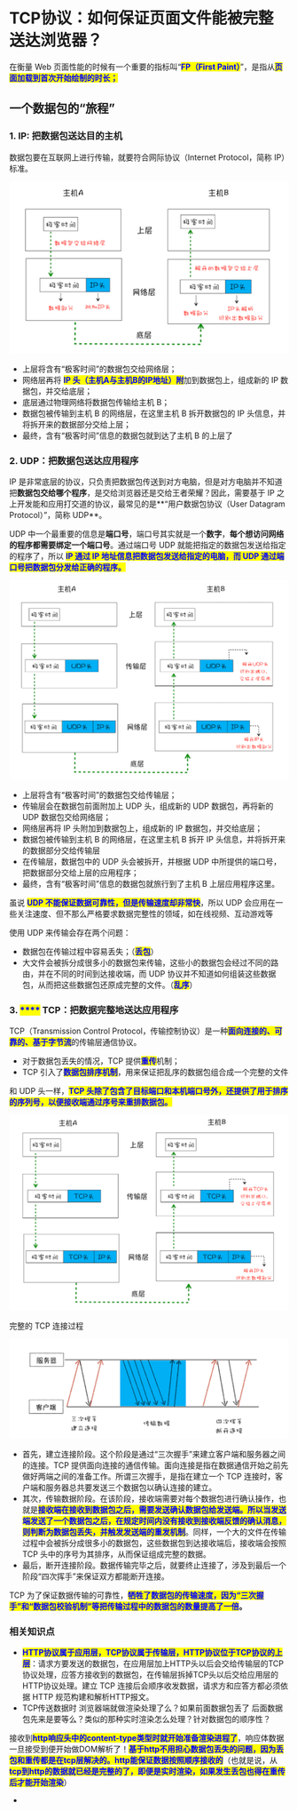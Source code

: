 # TCP协议：如何保证页面文件能被完整送达浏览器？

​在衡量 Web 页面性能的时候有一个重要的指标叫“<mark style="color:blue;">**FP（First Paint）**</mark>”，是指从<mark style="color:blue;">**页面加载到首次开始绘制的时长；**</mark>

## 一个数据包的“旅程”

### 1. IP: 把数据包送达目的主机

数据包要在互联网上进行传输，就要符合网际协议（Internet Protocol，简称 IP）标准。

![](<../.gitbook/assets/image (57).png>)

* 上层将含有“极客时间”的数据包交给网络层；
* 网络层再将 <mark style="color:blue;">**IP 头（主机A与主机B的IP地址）附**</mark>加到数据包上，组成新的 IP 数据包，并交给底层；
* 底层通过物理网络将数据包传输给主机 B；
* 数据包被传输到主机 B 的网络层，在这里主机 B 拆开数据包的 IP 头信息，并将拆开来的数据部分交给上层；
* 最终，含有“极客时间”信息的数据包就到达了主机 B 的上层了

### 2. UDP：把数据包送达应用程序

IP 是非常底层的协议，只负责把数据包传送到对方电脑，但是对方电脑并不知道把**数据包交给哪个程序**，是交给浏览器还是交给王者荣耀？因此，需要基于 IP 之上开发能和应用打交道的协议，最常见的是**“用户数据包协议（User Datagram Protocol）”，简称 UDP**。

UDP 中一个最重要的信息是**端口号**，端口号其实就是一个**数字**，**每个想访问网络的程序都需要绑定一个端口号**。通过端口号 UDP 就能把指定的数据包发送给指定的程序了，所以 <mark style="color:blue;">**IP 通过 IP 地址信息把数据包发送给指定的电脑，而 UDP 通过端口号把数据包分发给正确的程序。**</mark>

![](<../.gitbook/assets/image (65).png>)

* 上层将含有“极客时间”的数据包交给传输层；
* 传输层会在数据包前面附加上 UDP 头，组成新的 UDP 数据包，再将新的 UDP 数据包交给网络层；
* 网络层再将 IP 头附加到数据包上，组成新的 IP 数据包，并交给底层；
* 数据包被传输到主机 B 的网络层，在这里主机 B 拆开 IP 头信息，并将拆开来的数据部分交给传输层
* 在传输层，数据包中的 UDP 头会被拆开，并根据 UDP 中所提供的端口号，把数据部分交给上层的应用程序；
* 最终，含有“极客时间”信息的数据包就旅行到了主机 B 上层应用程序这里。

虽说 <mark style="color:blue;">**UDP 不能保证数据可靠性，但是传输速度却非常快**</mark>，所以 UDP 会应用在一些关注速度、但不那么严格要求数据完整性的领域，如在线视频、互动游戏等

使用 UDP 来传输会存在两个问题：

* 数据包在传输过程中容易丢失；（<mark style="color:blue;">**丢包**</mark>）
* 大文件会被拆分成很多小的数据包来传输，这些小的数据包会经过不同的路由，并在不同的时间到达接收端，而 UDP 协议并不知道如何组装这些数据包，从而把这些数据包还原成完整的文件。（<mark style="color:blue;">**乱序**</mark>）

### 3. <mark style="color:blue;">****</mark> TCP：把数据完整地送达应用程序

TCP（Transmission Control Protocol，传输控制协议）是一种<mark style="color:blue;">**面向连接的、可靠的、基于字节流**</mark>的传输层通信协议。

* 对于数据包丢失的情况，TCP 提供<mark style="color:blue;">**重传**</mark>机制；
* TCP 引入了<mark style="color:blue;">**数据包排序机制**</mark>，用来保证把乱序的数据包组合成一个完整的文件

和 UDP 头一样，<mark style="color:blue;">**TCP 头除了包含了目标端口和本机端口号外，还提供了用于排序的序列号，以便接收端通过序号来重排数据包。**</mark>

![](<../.gitbook/assets/image (79).png>)

完整的 TCP 连接过程

![](<../.gitbook/assets/image (81).png>)

* 首先，建立连接阶段。这个阶段是通过“三次握手”来建立客户端和服务器之间的连接。TCP 提供面向连接的通信传输。面向连接是指在数据通信开始之前先做好两端之间的准备工作。所谓三次握手，是指在建立一个 TCP 连接时，客户端和服务器总共要发送三个数据包以确认连接的建立。
* 其次，传输数据阶段。在该阶段，接收端需要对每个数据包进行确认操作，也就是<mark style="color:blue;">**接收端在接收到数据包之后，需要发送确认数据包给发送端。所以当发送端发送了一个数据包之后，在规定时间内没有接收到接收端反馈的确认消息，则判断为数据包丢失，并触发发送端的重发机制**</mark>。同样，一个大的文件在传输过程中会被拆分成很多小的数据包，这些数据包到达接收端后，接收端会按照 TCP 头中的序号为其排序，从而保证组成完整的数据。
* 最后，断开连接阶段。数据传输完毕之后，就要终止连接了，涉及到最后一个阶段“四次挥手”来保证双方都能断开连接。

TCP 为了保证数据传输的可靠性，<mark style="color:blue;">**牺牲了数据包的传输速度，因为“三次握手”和“数据包校验机制”等把传输过程中的数据包的数量提高了一倍**</mark>**。**

### 相关知识点

* <mark style="color:blue;">**HTTP协议属于应用层，TCP协议属于传输层，HTTP协议位于TCP协议的上层**</mark>：请求方要发送的数据包，在应用层加上HTTP头以后会交给传输层的TCP协议处理，应答方接收到的数据包，在传输层拆掉TCP头以后交给应用层的HTTP协议处理。建立 TCP 连接后会顺序收发数据，请求方和应答方都必须依据 HTTP 规范构建和解析HTTP报文。
* TCP传送数据时 浏览器端就做渲染处理了么？如果前面数据包丢了 后面数据包先来是要等么？类似的那种实时渲染怎么处理？针对数据包的顺序性？

&#x20;接收到<mark style="color:blue;">**http响应头中的content-type类型时就开始准备渲染进程了**</mark>，响应体数据一旦接受到便开始做DOM解析了！<mark style="color:blue;">**基于http不用担心数据包丢失的问题，因为丢包和重传都是在tcp层解决的。http能保证数据按照顺序接收的**</mark>（也就是说，从<mark style="color:blue;">**tcp到http的数据就已经是完整的了，即便是实时渲染，如果发生丢包也得在重传后才能开始渲染**</mark>）

*


